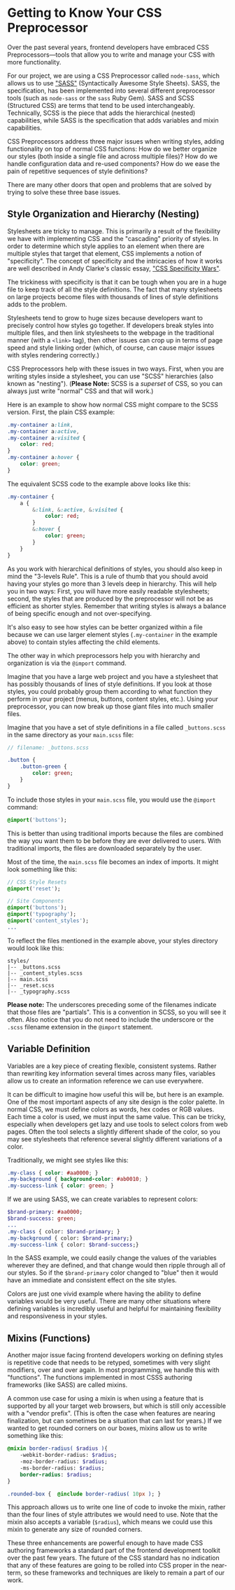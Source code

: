 # Getting to Know Your CSS Preprocessor
Over the past several years, frontend developers have embraced CSS Preprocessors&mdash;tools that allow you to write and manage your CSS with more functionality. 

For our project, we are using a CSS Preprocessor called `node-sass`, which allows us to use ["SASS"](http://sass-lang.com) (Syntactically Awesome Style Sheets). SASS, the specification, has been implemented into several different preprocessor tools (such as `node-sass` or the `sass` Ruby Gem). SASS and SCSS (Structured CSS) are terms that tend to be used interchangeably. Technically, SCSS is the piece that adds the hierarchical (nested) capabilities, while SASS is the specification that adds variables and mixin capabilities.

CSS Preprocessors address three major issues when writing styles, adding functionality on top of normal CSS functions: How do we better organize our styles (both inside a single file and across multiple files)? How do we handle configuration data and re-used components? How do we ease the pain of repetitive sequences of style definitions?

There are many other doors that open and problems that are solved by trying to solve these three base issues. 

## Style Organization and Hierarchy (Nesting)
Stylesheets are tricky to manage. This is primarily a result of the flexibility we have with implementing CSS and the "cascading" priority of styles. In order to determine which style applies to an element when there are multiple styles that target that element, CSS implements a notion of "specificity". The concept of specificity and the intricacies of how it works are well described in Andy Clarke's classic essay, ["CSS Specificity Wars"](http://www.stuffandnonsense.co.uk/archives/css_specificity_wars.html). 

The trickiness with specificity is that it can be tough when you are in a huge file to keep track of all the style definitions. The fact that many stylesheets on large projects become files with thousands of lines of style definitions adds to the problem.

Stylesheets tend to grow to huge sizes because developers want to precisely control how styles go together. If developers break styles into multiple files, and then link stylesheets to the webpage in the traditional manner (with a `<link>` tag), then other issues can crop up in terms of page speed and style linking order (which, of course, can cause major issues with styles rendering correctly.)

CSS Preprocessors help with these issues in two ways. First, when you are writing styles inside a stylesheet, you can use "SCSS" hierarchies (also known as "nesting"). (**Please Note:** SCSS is a *superset* of CSS, so you can always just write "normal" CSS and that will work.)

Here is an example to show how normal CSS might compare to the SCSS version. First, the plain CSS example:

```css
.my-container a:link,
.my-container a:active,
.my-container a:visited {
    color: red;
}
.my-container a:hover {
    color: green;
}
```

The equivalent SCSS code to the example above looks like this:

```sass
.my-container {
    a {
        &:link, &:active, &:visited {
            color: red;
        }
        &:hover {
            color: green;
        }
    }
}
```

As you work with hierarchical definitions of styles, you should also keep in mind the "3-levels Rule". This is a rule of thumb that you should avoid having your styles go more than 3 levels deep in hierarchy. This will help you in two ways: First, you will have more easily readable stylesheets; second, the styles that are produced by the preprocessor will not be as efficient as shorter styles. Remember that writing styles is always a balance of being specific enough and not over-specifying. 

It's also easy to see how styles can be better organized within a file because we can use larger element styles (`.my-container` in the example above) to contain styles affecting the child elements.

The other way in which preprocessors help you with hierarchy and organization is via the `@import` command.

Imagine that you have a large web project and you have a stylesheet that has possibly thousands of lines of style definitions. If you look at those styles, you could probably group them according to what function they perform in your project (menus, buttons, content styles, etc.). Using your preprocessor, you can now break up those giant files into much smaller files.

Imagine that you have a set of style definitions in a file called `_buttons.scss` in the same directory as your `main.scss` file:

```sass
// filename: _buttons.scss

.button {
    .button-green {
        color: green;
    }
}
```

To include those styles in your `main.scss` file, you would use the `@import` command:

```sass
@import('buttons');
```

This is better than using traditional imports because the files are combined the way you want them to be before they are ever delivered to users. With traditional imports, the files are downloaded separately by the user.

Most of the time, the `main.scss` file becomes an index of imports. It might look something like this:

```sass
// CSS Style Resets
@import('reset');

// Site Components
@import('buttons');
@import('typography');
@import('content_styles');
...
```

To reflect the files mentioned in the example above, your styles directory would look like this:

```ssh
styles/
|-- _buttons.scss
|-- _content_styles.scss
|-- main.scss
|-- _reset.scss
|-- _typography.scss
```

**Please note:** The underscores preceding some of the filenames indicate that those files are "partials". This is a convention in SCSS, so you will see it often. Also notice that you do not need to include the underscore or the `.scss` filename extension in the `@import` statement.

## Variable Definition
Variables are a key piece of creating flexible, consistent systems. Rather than rewriting key information several times across many files, variables allow us to create an information reference we can use everywhere. 

It can be difficult to imagine how useful this will be, but here is an example. One of the most important aspects of any site design is the color palette. In normal CSS, we must define colors as words, hex codes or RGB values. Each time a color is used, we must input the same value. This can be tricky, especially when developers get lazy and use tools to select colors from web pages. Often the tool selects a slightly different shade of the color, so you may see stylesheets that reference several slightly different variations of a color. 

Traditionally, we might see styles like this:

```css
.my-class { color: #aa0000; }
.my-background { background-color: #ab0010; }
.my-success-link { color: green; }
```

If we are using SASS, we can create variables to represent colors:

```sass
$brand-primary: #aa0000;
$brand-success: green;
...
.my-class { color: $brand-primary; }
.my-background { color: $brand-primary;}
.my-success-link { color: $brand-success;}
```

In the SASS example, we could easily change the values of the variables wherever they are defined, and that change would then ripple through all of our styles. So if the `$brand-primary` color changed to "blue" then it would have an immediate and consistent effect on the site styles.

Colors are just one vivid example where having the ability to define variables would be very useful. There are many other situations where defining variables is incredibly useful and helpful for maintaining flexibility and responsiveness in your styles.

## Mixins (Functions)
Another major issue facing frontend developers working on defining styles is repetitive code that needs to be retyped, sometimes with very slight modifiers, over and over again. In most programming, we handle this with "functions". The functions implemented in most CSSS authoring frameworks (like SASS) are called mixins.  

A common use case for using a mixin is when using a feature that is supported by all your target web browsers, but which is still only accessible with a "vendor prefix". (This is often the case when features are nearing finalization, but can sometimes be a situation that can last for years.) If we wanted to get rounded corners on our boxes, mixins allow us to write something like this:

```sass
@mixin border-radius( $radius ){
    -webkit-border-radius: $radius;
    -moz-border-radius: $radius;
    -ms-border-radius: $radius;
    border-radius: $radius;
}

.rounded-box {  @include border-radius( 10px ); }
```

This approach allows us to write one line of code to invoke the mixin, rather than the four lines of style attributes we would need to use. Note that the mixin also accepts a variable (`$radius`), which means we could use this mixin to generate any size of rounded corners.

These three enhancements are powerful enough to have made CSS authoring frameworks a standard part of the frontend development toolkit over the past few years. The future of the CSS standard has no indication that any of these features are going to be rolled into CSS proper in the near-term, so these frameworks and techniques are likely to remain a part of our work.